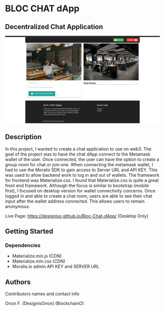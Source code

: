 # BLOC CHAT dApp
## Decentralized Chat Application

<img src="https://github.com/designisO/Bloc-Chat-dApp/blob/main/img/FLNtTuTXIAEJlw_.jpg">


## Description

In this project, I wanted to create a chat application to use on web3. The goal of the project was to have the chat dApp connect to the Metamask wallet of the user. Once connected, the user can have the option to create a group room for chat or join one. When connecting the metamask wallet, I had to use the Moralis SDK to gain access to Server URL and API KEY. This was used to allow backend work to log in and out of wallets. The framework for frontend was Materialize.css. I found that Materialize.css is quite a great front end framework. Although the focus is similar to bootstrap (mobile first), I focused on desktop version for wallet connectivity concerns. Once logged in and able to create a chat room, users are able to see their chat input after the wallet address connected. This allows users to remain anonymous.

Live Page: https://designiso.github.io/Bloc-Chat-dApp/ (Desktop Only)

## Getting Started

### Dependencies

* Materialize.min.js (CDN)
* Materialize.min.css (CDN)
* Moralis.io admin API KEY and SERVER URL


## Authors

Contributors names and contact info

Orion F.
(DesignIsOrion)
(BlockchainO)

